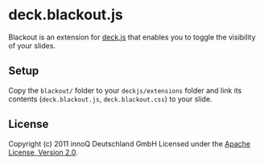 # deck.blackout.js

Blackout is an extension for [deck.js](https://github.com/imakewebthings/deck.js) that enables you to toggle the visibility of your slides.

## Setup
Copy the `blackout/` folder to your `deckjs/extensions` folder and link its contents (`deck.blackout.js`, `deck.blackout.css`) to your slide.

## License
Copyright (c) 2011 innoQ Deutschland GmbH Licensed under the [Apache License, Version 2.0](http://www.apache.org/licenses/LICENSE-2.0).
